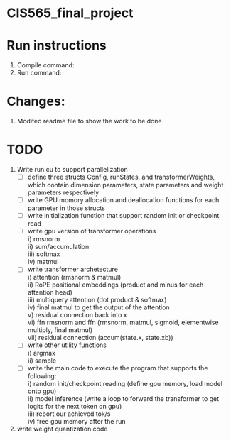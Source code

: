 # CIS565_final_project
# Run instructions
1. Compile command:
2. Run command: 

# Changes:
1. Modifed readme file to show the work to be done 
<!--- 2. Wrote function interface for functions required
3. Finished struct definitions --->

# TODO
1. Write run.cu to support parallelization 
    - [ ] define three structs Config, runStates, and transformerWeights, which contain dimension parameters, state parameters and weight parameters respectively 
    - [ ] write GPU momory allocation and deallocation functions for each parameter in those structs
    - [ ] write initialization function that support random init or checkpoint read
    - [ ] write gpu version of transformer operations \
       i) rmsnorm \
       ii) sum/accumulation\
       iii) softmax \
       iv) matmul 
    - [ ] write transformer archetecture \
       i) attention (rmsnorm & matmul) \
       ii) RoPE positional embeddings (product and minus for each attention head) \
       iii) multiquery attention (dot product & softmax) \
       iv) final matmul to get the output of the attention \
       v) residual connection back into x \
       vi) ffn rmsnorm and ffn (rmsnorm, matmul, sigmoid, elementwise multiply, final matmul) \
       vii) residual connection (accum(state.x, state.xb)) 
    - [ ] write other utility functions \
       i) argmax \
       ii) sample
    - [ ] write the main code to execute the program that supports the following: \
       i) random init/checkpoint reading (define gpu memory, load model onto gpu) \
       ii) model inference (write a loop to forward the transformer to get logits for the next token on gpu) \
       iii) report our achieved tok/s\
       iv) free gpu memory after the run 
     
2. write weight quantization code 
